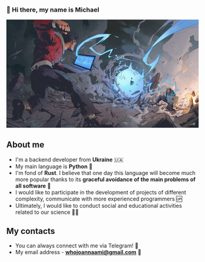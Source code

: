 ### 👋 Hi there, my name is Michael

<p align="center">
  <img src="pic.jpg" alt="Beautiful profile picture"/>
</p>

## About me
* I'm a backend developer from **Ukraine** 🇺🇦
* My main language is **Python** 🐍
* I'm fond of **Rust**. I believe that one day this language will become much 
  more popular thanks to its **graceful avoidance of the main problems of all software** 👏
* I would like to participate in the development of projects of different complexity, communicate 
  with more experienced programmers 🆙
* Ultimately, I would like to conduct social and educational activities related to our science 👨‍💻

## My contacts
* You can always connect with me via Telegram! 📲
* My email address - **whojoannaami@gmail.com** 📩
